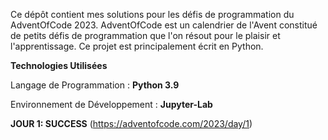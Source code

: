 Ce dépôt contient mes solutions pour les défis de programmation du AdventOfCode 2023. AdventOfCode est un calendrier de l'Avent constitué de petits défis de programmation que l'on résout pour le plaisir et l'apprentissage. Ce projet est principalement écrit en Python.

**Technologies Utilisées**

Langage de Programmation : **Python 3.9**

Environnement de Développement : **Jupyter-Lab**

**JOUR 1: SUCCESS**         (https://adventofcode.com/2023/day/1)
